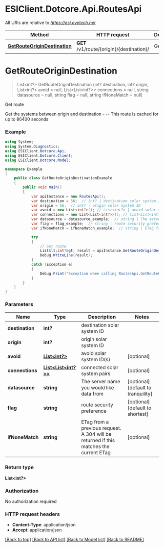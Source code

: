 # ESIClient.Dotcore.Api.RoutesApi

All URIs are relative to *https://esi.evetech.net*

Method | HTTP request | Description
------------- | ------------- | -------------
[**GetRouteOriginDestination**](RoutesApi.md#getrouteorigindestination) | **GET** /v1/route/{origin}/{destination}/ | Get route


<a name="getrouteorigindestination"></a>
# **GetRouteOriginDestination**
> List<int?> GetRouteOriginDestination (int? destination, int? origin, List<int?> avoid = null, List<List<int?>> connections = null, string datasource = null, string flag = null, string ifNoneMatch = null)

Get route

Get the systems between origin and destination  - --  This route is cached for up to 86400 seconds

### Example
```csharp
using System;
using System.Diagnostics;
using ESIClient.Dotcore.Api;
using ESIClient.Dotcore.Client;
using ESIClient.Dotcore.Model;

namespace Example
{
    public class GetRouteOriginDestinationExample
    {
        public void main()
        {
            var apiInstance = new RoutesApi();
            var destination = 56;  // int? | destination solar system ID
            var origin = 56;  // int? | origin solar system ID
            var avoid = new List<int?>(); // List<int?> | avoid solar system ID(s) (optional) 
            var connections = new List<List<int?>>(); // List<List<int?>> | connected solar system pairs (optional) 
            var datasource = datasource_example;  // string | The server name you would like data from (optional)  (default to tranquility)
            var flag = flag_example;  // string | route security preference (optional)  (default to shortest)
            var ifNoneMatch = ifNoneMatch_example;  // string | ETag from a previous request. A 304 will be returned if this matches the current ETag (optional) 

            try
            {
                // Get route
                List&lt;int?&gt; result = apiInstance.GetRouteOriginDestination(destination, origin, avoid, connections, datasource, flag, ifNoneMatch);
                Debug.WriteLine(result);
            }
            catch (Exception e)
            {
                Debug.Print("Exception when calling RoutesApi.GetRouteOriginDestination: " + e.Message );
            }
        }
    }
}
```

### Parameters

Name | Type | Description  | Notes
------------- | ------------- | ------------- | -------------
 **destination** | **int?**| destination solar system ID | 
 **origin** | **int?**| origin solar system ID | 
 **avoid** | [**List&lt;int?&gt;**](int?.md)| avoid solar system ID(s) | [optional] 
 **connections** | [**List&lt;List&lt;int?&gt;&gt;**](List&lt;int?&gt;.md)| connected solar system pairs | [optional] 
 **datasource** | **string**| The server name you would like data from | [optional] [default to tranquility]
 **flag** | **string**| route security preference | [optional] [default to shortest]
 **ifNoneMatch** | **string**| ETag from a previous request. A 304 will be returned if this matches the current ETag | [optional] 

### Return type

**List<int?>**

### Authorization

No authorization required

### HTTP request headers

 - **Content-Type**: application/json
 - **Accept**: application/json

[[Back to top]](#) [[Back to API list]](../README.md#documentation-for-api-endpoints) [[Back to Model list]](../README.md#documentation-for-models) [[Back to README]](../README.md)

